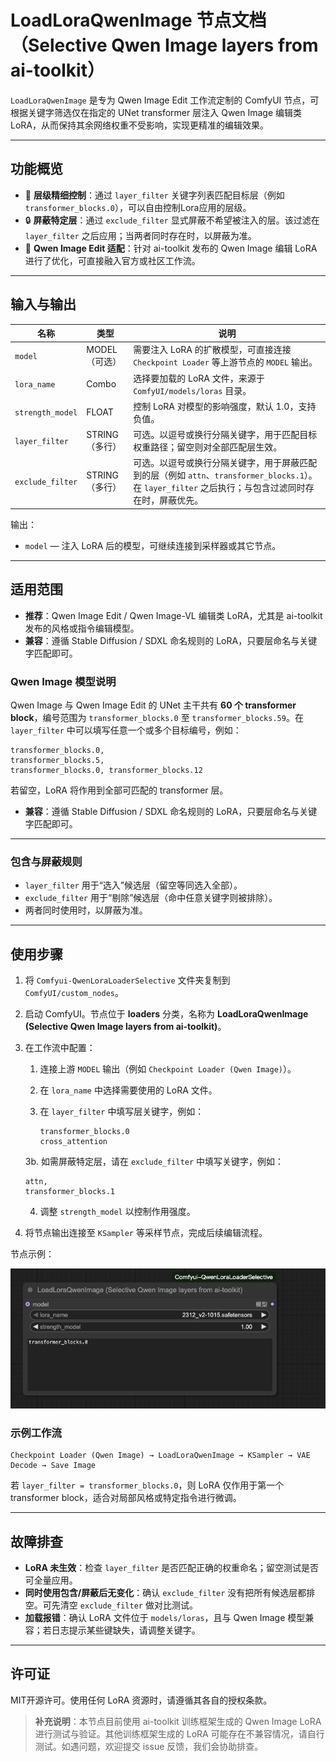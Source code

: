 # LoadLoraQwenImage 节点文档（Selective Qwen Image layers from ai-toolkit）

`LoadLoraQwenImage` 是专为 Qwen Image Edit 工作流定制的 ComfyUI 节点，可根据关键字筛选仅在指定的 UNet transformer 层注入 Qwen Image 编辑类 LoRA，从而保持其余网络权重不受影响，实现更精准的编辑效果。

---

## 功能概览

- 🎯 **层级精细控制**：通过 `layer_filter` 关键字列表匹配目标层（例如 `transformer_blocks.0`），可以自由控制Lora应用的层级。
- 🔒 **屏蔽特定层**：通过 `exclude_filter` 显式屏蔽不希望被注入的层。该过滤在 `layer_filter` 之后应用；当两者同时存在时，以屏蔽为准。
- 🧩 **Qwen Image Edit 适配**：针对 ai-toolkit 发布的 Qwen Image 编辑 LoRA 进行了优化，可直接融入官方或社区工作流。

---

## 输入与输出

| 名称 | 类型 | 说明 |
|------|------|------|
| `model` | MODEL（可选） | 需要注入 LoRA 的扩散模型，可直接连接 `Checkpoint Loader` 等上游节点的 `MODEL` 输出。 |
| `lora_name` | Combo | 选择要加载的 LoRA 文件，来源于 `ComfyUI/models/loras` 目录。 |
| `strength_model` | FLOAT | 控制 LoRA 对模型的影响强度，默认 1.0，支持负值。 |
| `layer_filter` | STRING（多行） | 可选。以逗号或换行分隔关键字，用于匹配目标权重路径；留空则对全部匹配层生效。 |
| `exclude_filter` | STRING（多行） | 可选。以逗号或换行分隔关键字，用于屏蔽匹配到的层（例如 `attn`、`transformer_blocks.1`）。在 `layer_filter` 之后执行；与包含过滤同时存在时，屏蔽优先。 |

输出：

- `model` — 注入 LoRA 后的模型，可继续连接到采样器或其它节点。

---

## 适用范围

- **推荐**：Qwen Image Edit / Qwen Image-VL 编辑类 LoRA，尤其是 ai-toolkit 发布的风格或指令编辑模型。
- **兼容**：遵循 Stable Diffusion / SDXL 命名规则的 LoRA，只要层命名与关键字匹配即可。

### Qwen Image 模型说明

Qwen Image 与 Qwen Image Edit 的 UNet 主干共有 **60 个 transformer block**，编号范围为 `transformer_blocks.0` 至 `transformer_blocks.59`。在 `layer_filter` 中可以填写任意一个或多个目标编号，例如：

```text
transformer_blocks.0,
transformer_blocks.5,
transformer_blocks.0, transformer_blocks.12
```

若留空，LoRA 将作用到全部可匹配的 transformer 层。
- **兼容**：遵循 Stable Diffusion / SDXL 命名规则的 LoRA，只要层命名与关键字匹配即可。
---

### 包含与屏蔽规则

- `layer_filter` 用于“选入”候选层（留空等同选入全部）。
- `exclude_filter` 用于“剔除”候选层（命中任意关键字则被排除）。
- 两者同时使用时，以屏蔽为准。

---

## 使用步骤

1. 将 `Comfyui-QwenLoraLoaderSelective` 文件夹复制到 `ComfyUI/custom_nodes`。
2. 启动 ComfyUI。节点位于 **loaders** 分类，名称为 **LoadLoraQwenImage (Selective Qwen Image layers from ai-toolkit)**。
3. 在工作流中配置：
   1. 连接上游 `MODEL` 输出（例如 `Checkpoint Loader (Qwen Image)`）。
   2. 在 `lora_name` 中选择需要使用的 LoRA 文件。
   3. 在 `layer_filter` 中填写层关键字，例如：

      ```text
      transformer_blocks.0
      cross_attention
      ```

   3b. 如需屏蔽特定层，请在 `exclude_filter` 中填写关键字，例如：

      ```text
      attn,
      transformer_blocks.1
      ```

   4. 调整 `strength_model` 以控制作用强度。
4. 将节点输出连接至 `KSampler` 等采样节点，完成后续编辑流程。

节点示例：

![节点示例](images/nodes_image.png)


### 示例工作流

```text
Checkpoint Loader (Qwen Image) → LoadLoraQwenImage → KSampler → VAE Decode → Save Image
```

若 `layer_filter = transformer_blocks.0`，则 LoRA 仅作用于第一个 transformer block，适合对局部风格或特定指令进行微调。

---

## 故障排查

- **LoRA 未生效**：检查 `layer_filter` 是否匹配正确的权重命名；留空测试是否可全量应用。
- **同时使用包含/屏蔽后无变化**：确认 `exclude_filter` 没有把所有候选层都排空。可先清空 `exclude_filter` 做对比测试。
- **加载报错**：确认 LoRA 文件位于 `models/loras`，且与 Qwen Image 模型兼容；若日志提示某些键缺失，请调整关键字。

---

## 许可证

MIT开源许可。使用任何 LoRA 资源时，请遵循其各自的授权条款。

> **补充说明**：本节点目前使用 ai-toolkit 训练框架生成的 Qwen Image LoRA 进行测试与验证。其他训练框架生成的 LoRA 可能存在不兼容情况，请自行测试。如遇问题，欢迎提交 issue 反馈，我们会协助排查。
